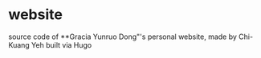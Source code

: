 # website
source code of **Gracia Yunruo Dong"'s personal website, made by Chi-Kuang Yeh built via Hugo 
